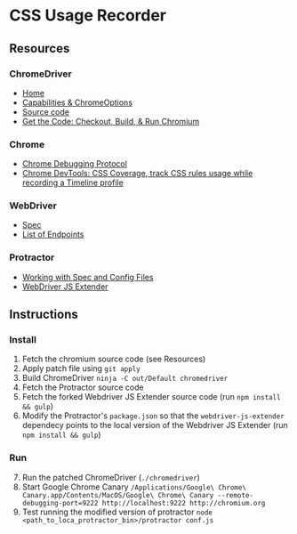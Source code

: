 # CSS Usage Recorder

## Resources
### ChromeDriver
* [Home](https://sites.google.com/a/chromium.org/chromedriver/)
* [Capabilities & ChromeOptions](https://sites.google.com/a/chromium.org/chromedriver/capabilities)
* [Source code](https://cs.chromium.org/chromium/src/chrome/test/chromedriver/README.txt)
* [Get the Code: Checkout, Build, & Run Chromium](https://www.chromium.org/developers/how-tos/get-the-code)

### Chrome
* [Chrome Debugging Protocol](https://developer.chrome.com/devtools/docs/debugger-protocol)
* [Chrome DevTools: CSS Coverage, track CSS rules usage while recording a Timeline profile](https://umaar.com/dev-tips/121-css-coverage/)

### WebDriver
* [Spec](https://w3c.github.io/webdriver/webdriver-spec.html)
* [List of Endpoints](https://w3c.github.io/webdriver/webdriver-spec.html#list-of-endpoints)

### Protractor
* [Working with Spec and Config Files](https://github.com/angular/protractor/blob/master/docs/api-overview.md)
* [WebDriver JS Extender](https://github.com/angular/webdriver-js)

## Instructions
### Install
1. Fetch the chromium source code (see Resources)
2. Apply patch file using `git apply`
3. Build ChromeDriver `ninja -C out/Default chromedriver`
4. Fetch the Protractor source code
5. Fetch the forked Webdriver JS Extender source code (run `npm install && gulp`)
6. Modify the Protractor's `package.json` so that the `webdriver-js-extender` dependecy points to the local version of the Webdriver JS Extender (run `npm install && gulp`)

### Run
7. Run the patched ChromeDriver (`./chromedriver`)
8. Start Google Chrome Canary `/Applications/Google\ Chrome\ Canary.app/Contents/MacOS/Google\ Chrome\ Canary --remote-debugging-port=9222 http://localhost:9222 http://chromium.org`
9. Test running the modified version of protractor `node <path_to_loca_protractor_bin>/protractor conf.js`
